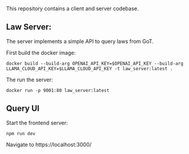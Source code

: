 This repository contains a client and server codebase. 

## Law Server:

The server implements a simple API to query laws from GoT.

First build the docker image:

`docker build --build-arg OPENAI_API_KEY=$OPENAI_API_KEY --build-arg LLAMA_CLOUD_API_KEY=$LLAMA_CLOUD_API_KEY -t law_server:latest .`

The run the server:

`docker run -p 9001:80 law_server:latest`

## Query UI

Start the frontend server:

`npm run dev`

Navigate to https://localhost:3000/
